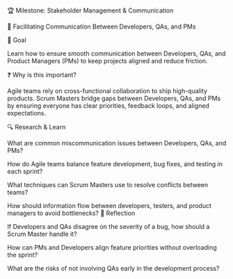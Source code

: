 🏆 Milestone: Stakeholder Management & Communication

🤝 Facilitating Communication Between Developers, QAs, and PMs

🎯 Goal

Learn how to ensure smooth communication between Developers, QAs, and Product Managers (PMs) to keep projects aligned and reduce friction.

❓ Why is this important?

Agile teams rely on cross-functional collaboration to ship high-quality products. Scrum Masters bridge gaps between Developers, QAs, and PMs by ensuring everyone has clear priorities, feedback loops, and aligned expectations.

🔍 Research & Learn


What are common miscommunication issues between Developers, QAs, and PMs?

How do Agile teams balance feature development, bug fixes, and testing in each sprint?

What techniques can Scrum Masters use to resolve conflicts between teams?

How should information flow between developers, testers, and product managers to avoid bottlenecks?
📝 Reflection


If Developers and QAs disagree on the severity of a bug, how should a Scrum Master handle it?

How can PMs and Developers align feature priorities without overloading the sprint?

What are the risks of not involving QAs early in the development process?
